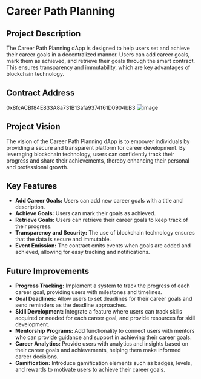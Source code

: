 # Career Path Planning

## Project Description
The Career Path Planning dApp is designed to help users set and achieve their career goals in a decentralized manner. Users can add career goals, mark them as achieved, and retrieve their goals through the smart contract. This ensures transparency and immutability, which are key advantages of blockchain technology.

## Contract Address
0x8fcACBf84E833A8a731B13afa9374f61D0904bB3
![image](https://github.com/user-attachments/assets/387e4d21-b26b-49a0-95f1-7a92c09cb7f4)


## Project Vision
The vision of the Career Path Planning dApp is to empower individuals by providing a secure and transparent platform for career development. By leveraging blockchain technology, users can confidently track their progress and share their achievements, thereby enhancing their personal and professional growth.

## Key Features
- **Add Career Goals:** Users can add new career goals with a title and description.
- **Achieve Goals:** Users can mark their goals as achieved.
- **Retrieve Goals:** Users can retrieve their career goals to keep track of their progress.
- **Transparency and Security:** The use of blockchain technology ensures that the data is secure and immutable.
- **Event Emission:** The contract emits events when goals are added and achieved, allowing for easy tracking and notifications.

## Future Improvements
- **Progress Tracking:** Implement a system to track the progress of each career goal, providing users with milestones and timelines.
- **Goal Deadlines:** Allow users to set deadlines for their career goals and send reminders as the deadline approaches.
- **Skill Development:** Integrate a feature where users can track skills acquired or needed for each career goal, and provide resources for skill development.
- **Mentorship Programs:** Add functionality to connect users with mentors who can provide guidance and support in achieving their career goals.
- **Career Analytics:** Provide users with analytics and insights based on their career goals and achievements, helping them make informed career decisions.
- **Gamification:** Introduce gamification elements such as badges, levels, and rewards to motivate users to achieve their career goals.
